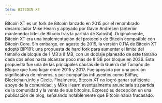 ```yaml
---
term: BITCOIN XT
---
```


Bitcoin XT es un fork de Bitcoin lanzado en 2015 por el renombrado desarrollador Mike Hearn y apoyado por Gavin Andresen (anterior mantenedor líder de Bitcoin tras la partida de Satoshi). Originalmente, Bitcoin XT era una implementación del protocolo de Bitcoin compatible con Bitcoin Core. Sin embargo, en agosto de 2015, la versión 0.11A de Bitcoin XT adoptó BIP101: una propuesta de hard fork para aumentar el límite del tamaño de bloque de 1 MB a 8 MB, con un doblaje planeado de este tamaño cada dos años hasta alcanzar poco más de 8 GB por bloque en 2036. Esta propuesta fue una de las principales causas de la Guerra del Tamaño de Bloque que tuvo lugar entre 2015 y 2017. Fue apoyada por una porción significativa de mineros, y por compañías influyentes como BitPay, Blockchain.info y Circle. Finalmente, Bitcoin XT no logró ganar suficiente apoyo de la comunidad, y Mike Hearn eventualmente anunciaría su partida de la comunidad y la venta de sus bitcoins. Expresó su decepción en una publicación de blog, señalando notablemente que Bitcoin había fracasado.